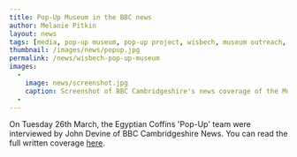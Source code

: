 ```yaml
---
title: Pop-Up Museum in the BBC news
author: Melanie Pitkin
layout: news
tags: [media, pop-up museum, pop-up project, wisbech, museum outreach, coffins, ancient egypt, BBC, BBC Cambridgeshire, media]
thumbnail: /images/news/popup.jpg
permalink: /news/wisbech-pop-up-museum
images:
  -
    image: news/screenshot.jpg
    caption: Screenshot of BBC Cambridgeshire's news coverage of the Museum's Egyptian Coffins 'Pop-Up' project in Wisbech. 
  -
---
```

On Tuesday 26th March, the Egyptian Coffins 'Pop-Up' team were interviewed by John Devine of BBC Cambridgeshire News. You can read the full written coverage [here](https://www.bbc.co.uk/news/uk-england-cambridgeshire-47720757). 
